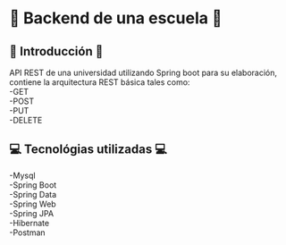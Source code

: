 # :school: Backend de una escuela :school:
## :page_with_curl: Introducción :page_with_curl:
API REST de una universidad utilizando Spring boot para su elaboración, contiene la arquitectura REST básica tales como:  <br>
-GET  <br>
-POST  <br>
-PUT  <br>
-DELETE  <br>

##  :computer: Tecnológias utilizadas :computer:

-Mysql <br>
-Spring Boot  <br>
-Spring Data  <br>
-Spring Web  <br>
-Spring JPA  <br>
-Hibernate  <br>
-Postman  


